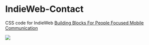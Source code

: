 IndieWeb-Contact
================

CSS code for IndieWeb [Building Blocks For People Focused Mobile Communication](http://tantek.com/2014/067/b1/building-blocks-people-focused-mobile-communication)

![](http://mrflix.github.io/indieweb-contact/mockup.jpg)
